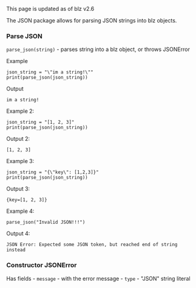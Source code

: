 This page is updated as of blz v2.6

The JSON package allows for parsing JSON strings into blz objects.




### Parse JSON
`parse_json(string)` - parses string into a blz object, or throws JSONError

Example
```
json_string = "\"im a string!\""
print(parse_json(json_string))
```

Output
```
im a string!
```

Example 2:
```
json_string = "[1, 2, 3]"
print(parse_json(json_string))
```

Output 2:
```
[1, 2, 3]
```

Example 3:
```
json_string = "{\"key\": [1,2,3]}"
print(parse_json(json_string))
```

Output 3:
```
{key=[1, 2, 3]}
```

Example 4:
```
parse_json("Invalid JSON!!!")
```

Output 4:
```
JSON Error: Expected some JSON token, but reached end of string instead
```


### Constructor JSONError

Has fields
    - `message` - with the error message
    - `type` - "JSON" string literal